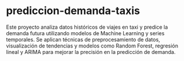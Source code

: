 # prediccion-demanda-taxis
Este proyecto analiza datos históricos de viajes en taxi y predice la demanda futura utilizando modelos de Machine Learning y series temporales. Se aplican técnicas de preprocesamiento de datos, visualización de tendencias y modelos como Random Forest, regresión lineal y ARIMA para mejorar la precisión en la predicción de demanda.
